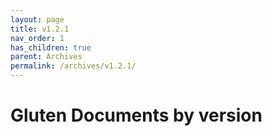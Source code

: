```yaml
---
layout: page
title: v1.2.1
nav_order: 1
has_children: true
parent: Archives
permalink: /archives/v1.2.1/
---
```

# Gluten Documents by version
